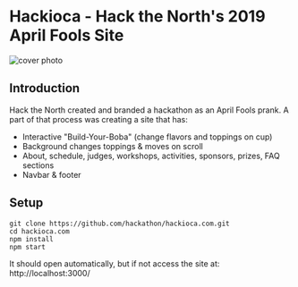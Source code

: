 # Hackioca - Hack the North's 2019 April Fools Site
![cover photo](https://i.imgur.com/VeMTQda.png)

## Introduction
Hack the North created and branded a hackathon as an April Fools prank. A part of that process was creating a site that has:
- Interactive "Build-Your-Boba" (change flavors and toppings on cup)
- Background changes toppings & moves on scroll
- About, schedule, judges, workshops, activities, sponsors, prizes, FAQ sections
- Navbar & footer

## Setup
```
git clone https://github.com/hackathon/hackioca.com.git
cd hackioca.com
npm install
npm start
```

It should open automatically, but if not access the site at: http://localhost:3000/